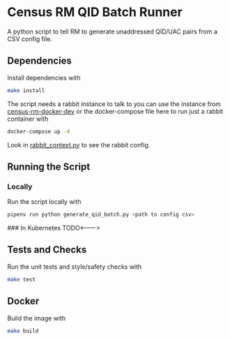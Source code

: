 # Census RM QID Batch Runner

A python script to tell RM to generate unaddressed QID/UAC pairs from a CSV config file.

## Dependencies

Install dependencies with 
```bash
make install
```

The script needs a rabbit instance to talk to you can use the instance from [census-rm-docker-dev]() or the docker-compose file here to run just a rabbit container with

```bash
docker-compose up -d
``` 

Look in [rabbit_context.py](/rabbit_context.py) to see the rabbit config.

## Running the Script
### Locally
Run the script locally with

```bash
pipenv run python generate_qid_batch.py <path to config csv>
```

<!--->### In Kubernetes TODO<--->



## Tests and Checks

Run the unit tests and style/safety checks with

```bash
make test
```

## Docker
Build the image with
```bash
make build
```
